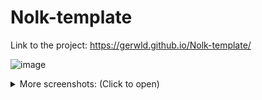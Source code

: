 # Nolk-template

Link to the project: https://gerwld.github.io/Nolk-template/

![image](https://user-images.githubusercontent.com/47056812/152033563-cccf08c5-3e77-449d-b2a3-2b0b34a769b6.png)

<details>
  <summary>More screenshots: (Click to open)</summary>
  
  <img width="320px" src="https://user-images.githubusercontent.com/47056812/152033636-80adbf13-73a8-4096-afae-468c39fba350.png"><br>
  <img width="320px" src="https://user-images.githubusercontent.com/47056812/152033701-d589c43e-9ca6-43dc-b962-27f22a1224d4.png"><br>
  <img width="320px" src="https://user-images.githubusercontent.com/47056812/152033790-9a6dc60c-a6b2-428a-acf2-049fe447b080.png">
  
 </details>

